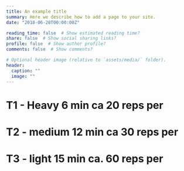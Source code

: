 ```yaml
---
title: An example title
summary: Here we describe how to add a page to your site.
date: "2018-06-28T00:00:00Z"

reading_time: false  # Show estimated reading time?
share: false  # Show social sharing links?
profile: false  # Show author profile?
comments: false  # Show comments?

# Optional header image (relative to `assets/media/` folder).
header:
  caption: ""
  image: ""
---
```

<h1> T1 - Heavy 6 min ca 20 reps per </h1>
<p id="firstId"></p>

<h1> T2 - medium 12 min ca 30 reps per </h1>
<p id="secId"></p>

<h1> T3 - light 15 min ca. 60 reps  per</h1>
<p id="thirdId"></p>

<script language="JavaScript">

var firstRandom = [
"snatch",
"Clean and Jerk",
"HSPU",
"Heavy squat"
];

var secRandom = [
"squat",
"deadlift",
"pushpress",
"row",
"push-up",
"pull-up"
];

var thirdRandom = [
"DU",
"burpee",
"hollowhold",
"superman",
"kbswing",
"sprint",
"airsqaut",
"bandpull",
"cuban press"
];

function firstRandom() {
return firstRandom[Math.floor((Math.random() * 3.99))];
}

function secRandom() {
return secRandom[Math.floor((Math.random() * 5.99))];
}

function thirdRandom() {
return thirdRandom[Math.floor((Math.random() * 8.99))];
}

document.getElementById("firstId").innerHTML = firstRandom();
document.getElementById("secId").innerHTML = secRandom();
document.getElementById("thirdId").innerHTML = thirdRandom();
</script>